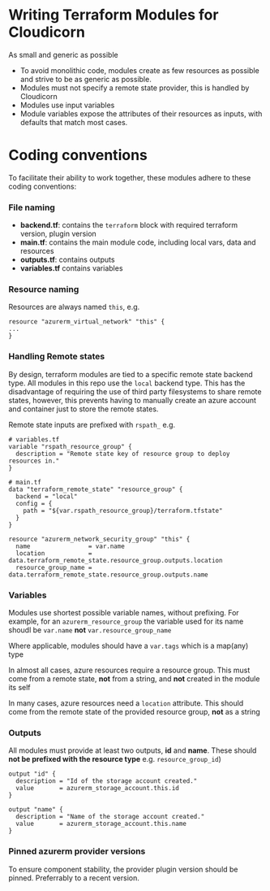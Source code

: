 # Writing Terraform Modules for Cloudicorn

As small and generic as possible

- To avoid monolithic code, modules create as few resources as possible and strive to be as generic as possible.
- Modules must not specify a remote state provider, this is handled by Cloudicorn
- Modules use input variables 
- Module variables expose the attributes of their resources as inputs, with defaults that match most cases. 

# Coding conventions

To facilitate their ability to work together, these modules adhere to these coding conventions:

### File naming

- **backend.tf**: contains the `terraform` block with required terraform version, plugin version
- **main.tf**: contains the main module code, including local vars, data and resources
- **outputs.tf**: contains outputs
- **variables.tf** contains variables

### Resource naming

Resources are always named `this`, e.g.
```
resource "azurerm_virtual_network" "this" {
...
}
```

### Handling Remote states

By design, terraform modules are tied to a specific remote state backend type.  All modules in this repo use the `local` backend type.  This has the disadvantage of requiring the use of third party filesystems to share remote states, however, this prevents having to manually create an azure account and container just to store the remote states.

Remote state inputs are prefixed with `rspath_` e.g.

```
# variables.tf
variable "rspath_resource_group" {
  description = "Remote state key of resource group to deploy resources in."
}

# main.tf
data "terraform_remote_state" "resource_group" {
  backend = "local"
  config = {
    path = "${var.rspath_resource_group}/terraform.tfstate"
  }
}

resource "azurerm_network_security_group" "this" {
  name                = var.name
  location            = data.terraform_remote_state.resource_group.outputs.location
  resource_group_name = data.terraform_remote_state.resource_group.outputs.name

```

### Variables

Modules use shortest possible variable names, without prefixing.  For example, for an `azurerm_resource_group` the variable used for its name shoudl be `var.name` **not** `var.resource_group_name`

Where applicable, modules should have a `var.tags` which is a map(any) type

In almost all cases, azure resources require a resource group.  This must come from a remote state, **not** from a string, and **not** created in the module its self

In many cases, azure resources need a `location` attribute.  This should come from the remote state of the provided resource group, **not** as a string

### Outputs

All modules must provide at least two outputs, **id** and **name**.
These should **not be prefixed with the resource type** e.g. `resource_group_id`)

```
output "id" {
  description = "Id of the storage account created."
  value       = azurerm_storage_account.this.id
}

output "name" {
  description = "Name of the storage account created."
  value       = azurerm_storage_account.this.name
}
```

### Pinned azurerm provider versions

To ensure component stability, the provider plugin version should be pinned.  Preferrably to a recent version.



